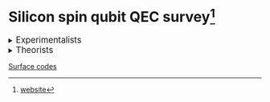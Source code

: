 # Silicon spin qubit QEC survey[^1]

[^1]: [website](https://marcosj.github.io/qdot/)

<details><summary><big>Experimentalists</big></summary>

- <details><summary>Seigo Tarucha (RIKEN)</summary>

	&emsp;[arXiv](https://arxiv.org/search/?searchtype=author&query=Seigo+Tarucha&abstracts=show&size=50&order=-submitted_date)
	&emsp;[scholar](https://www.semanticscholar.org/author/S.-Tarucha/4578509?sort=pub-date)
	&emsp;[ORCID](https://orcid.org/0000-0001-7465-0135)

	year | title | DOI | pdf | ppt
	--- | --- | --- | --- | ---
	2023 | Hamiltonian Phase Error in Resonantly Driven CNOT Gate Above the Fault-Tolerant Threshold | [DOI](https://doi.org/10.48550/arXiv.2307.09031) | <a href="https://arxiv.org/pdf/2307.09031" target="_blank">pdf</a>
	2023 | Dynamical nuclear spin polarization in a quantum dot with an EDSR-driven electron spin | [DOI](https://doi.org/10.48550/arXiv.2306.11253) | <a href="https://arxiv.org/pdf/2306.11253" target="_blank">pdf</a>
	2023 | Josephson diode effect derived from short-range coherent coupling | [DOI](https://doi.org/10.1038/s41567-023-02144-x) | <a href="https://arxiv.org/pdf/s41567-023-02144-x" target="_blank">pdf</a>
	2023 | Engineering of anomalous Josephson effect in coherently coupled Josephson junctions | [DOI](https://doi.org/10.48550/arXiv.2305.06596) | <a href="https://arxiv.org/pdf/2305.06596" target="_blank">pdf</a>
	2023 | Phase-dependent Andreev molecules and superconducting gap closing in coherently coupled Josephson junctions | [DOI](https://doi.org/10.48550/arXiv.2303.10540) | <a href="https://arxiv.org/pdf/2303.10540" target="_blank">pdf</a>
	2023 | Phonon-mediated spin dynamics in a two-electron double quantum dot under a phonon temperature gradient | [DOI](https://doi.org/10.48550/arXiv.2303.05700) | <a href="https://arxiv.org/pdf/2303.05700" target="_blank">pdf</a>
	2023 | Optically driven rotation of exciton-polariton condensates | [DOI](https://doi.org/10.1021/acs.nanolett.3c01021) | <a href="https://arxiv.org/pdf/acs.nanolett.3c01021" target="_blank">pdf</a>
	2023 | Spatial noise correlations beyond nearest-neighbor in 28Si/SiGe spin qubits | [DOI](https://doi.org/10.48550/arXiv.2302.11717) | <a href="https://arxiv.org/pdf/2302.11717" target="_blank">pdf</a>
	2022 | Noise robust automatic charge state recognition in quantum dots by machine learning and pre-processing, and visual explanations of the model with Grad-CAM | [DOI](https://doi.org/10.48550/arXiv.2210.15070) | <a href="https://arxiv.org/pdf/2210.15070" target="_blank">pdf</a>
	2023 | Feedback-based active reset of a spin qubit in silicon | [DOI](https://doi.org/10.1038/s41534-023-00719-3) | <a href="https://arxiv.org/pdf/s41534-023-00719-3" target="_blank">pdf</a> | <a href="ppt/s41534-023-00719-3.html" target="_blank">ppt</a>
	2022 | A shuttling-based two-qubit logic gate for linking distant silicon quantum processors | [DOI](https://doi.org/10.1038/s41467-022-33453-z) | <a href="https://arxiv.org/pdf/s41467-022-33453-z" target="_blank">pdf</a> | <a href="ppt/s41467-022-33453-z.html" target="_blank">ppt</a>
	2022 | Bayesian estimation of correlation functions | [DOI](https://doi.org/10.1103/PhysRevResearch.4.043166) | <a href="https://arxiv.org/pdf/PhysRevResearch.4.043166" target="_blank">pdf</a>
	2022 | Quasiparticle trapping at vortices producing Josephson supercurrent enhancement | [DOI](https://doi.org/10.1103/PhysRevLett.128.207001) | <a href="https://arxiv.org/pdf/PhysRevLett.128.207001" target="_blank">pdf</a>
	2022 | Quantum error correction with silicon spin qubits | [DOI](https://doi.org/10.1038/s41586-022-04986-6) | <a href="https://arxiv.org/pdf/s41586-022-04986-6" target="_blank">pdf</a> | <a href="ppt/s41586-022-04986-6.html" target="_blank">ppt</a>
	2022 | Observation of nonlocal Josephson effect on double InAs nanowires | [DOI](https://doi.org/10.1038/s42005-022-00994-0) | <a href="https://arxiv.org/pdf/s42005-022-00994-0" target="_blank">pdf</a>
	2021 | Coexistence of parallel and series current paths in parallel-coupled double quantum dots in nonlinear transport regime | [DOI](https://doi.org/10.35848/1882-0786/ac25c5) | <a href="https://arxiv.org/pdf/1882-0786" target="_blank">pdf</a>
	2022 | Temperature-induced phase transitions in the correlated quantum Hall state of bilayer graphene | [DOI](https://doi.org/10.1103/PhysRevB.105.075427) | <a href="https://arxiv.org/pdf/PhysRevB.105.075427" target="_blank">pdf</a>
	2022 | Fast universal quantum gate above the fault-tolerance threshold in silicon | [DOI](https://doi.org/10.1038/s41586-021-04182-y) | <a href="https://arxiv.org/pdf/s41586-021-04182-y" target="_blank">pdf</a> | <a href="ppt/s41586-021-04182-y.html" target="_blank">ppt</a>
	2021 | Designs for a two-dimensional Si quantum dot array with spin qubit addressa | [DOI](https://doi.org/10.48550/arXiv.2106.11124) | <a href="https://arxiv.org/pdf/2106.11124" target="_blank">pdf</a>
	2022 | Real-time observation of charge-spin cooperative dynamics driven by a nonequilibrium phonon environment | [DOI](https://doi.org/10.1103/PhysRevLett.129.095901) | <a href="https://arxiv.org/pdf/PhysRevLett.129.095901" target="_blank">pdf</a>
	2021 | Real-Time Feedback Control of Charge Sensing for Quantum Dot Qubits | [DOI](https://doi.org/10.1103/PhysRevApplied.15.L031003) | <a href="https://arxiv.org/pdf/PhysRevApplied.15.L031003" target="_blank">pdf</a>
	2021 | Gate voltage dependence of noise distribution in radio-frequency reflectometry in gallium arsenide quantum dots | [DOI](https://doi.org/10.35848/1882-0786/abe41f) | <a href="https://arxiv.org/pdf/1882-0786" target="_blank">pdf</a>
	2021 | Quantum tomography of an entangled three-qubit state in silicon | [DOI](https://doi.org/10.1103/s41565-021-00925-0) | <a href="https://arxiv.org/pdf/s41565-021-00925-0" target="_blank">pdf</a> | <a href="ppt/s41565-021-00925-0.html" target="_blank">ppt</a>
	2020 | Half-Integer Shapiro Steps in a Short Ballistic InAs Nanowire Josephson Junction | [DOI](https://doi.org/10.1103/PhysRevResearch.2.033435) | <a href="https://arxiv.org/pdf/PhysRevResearch.2.033435" target="_blank">pdf</a>
	2020 | Spin orbit field in a physically defined p type MOS silicon double quantum dot | [DOI](https://doi.org/10.48550/arXiv.2003.07079) | <a href="https://arxiv.org/pdf/2003.07079" target="_blank">pdf</a>
	2020 | Coherence of a driven electron spin qubit actively decoupled from quasi-static noise | [DOI](https://doi.org/10.1103/PhysRevX.10.011060) | <a href="https://arxiv.org/pdf/PhysRevX.10.011060" target="_blank">pdf</a>
	2021 | Coherent Beam Splitting of Flying Electrons Driven by a Surface Acoustic Wave | [DOI](https://doi.org/10.1103/PhysRevLett.126.070501) | <a href="https://arxiv.org/pdf/PhysRevLett.126.070501" target="_blank">pdf</a>
	2020 | Radio-frequency detected fast charge sensing in undoped silicon quantum dots | [DOI](https://doi.org/10.1021/acs.nanolett.9b03847) | <a href="https://arxiv.org/pdf/acs.nanolett.9b03847" target="_blank">pdf</a>
	2019 | Charge transport of a spin-orbit-coupled Luttinger liquid | [DOI](https://doi.org/10.1103/PhysRevB.100.195423) | <a href="https://arxiv.org/pdf/PhysRevB.100.195423" target="_blank">pdf</a>
	2020 | Resonantly driven singlet-triplet spin qubit in silicon | [DOI](https://doi.org/10.1103/PhysRevLett.124.117701) | <a href="https://arxiv.org/pdf/PhysRevLett.124.117701" target="_blank">pdf</a>
	2019 | Dominant non-local superconducting proximity effect due to electron-electron interaction in a ballistic double nanowire | [DOI](https://doi.org/10.48550/arXiv.1810.04832) | <a href="https://arxiv.org/pdf/1810.04832" target="_blank">pdf</a>
	2020 | Full counting statistics of spin-flip and spin-conserving charge transitions in Pauli-spin blockade | [DOI](https://doi.org/10.1103/PhysRevResearch.2.033120) | <a href="https://arxiv.org/pdf/PhysRevResearch.2.033120" target="_blank">pdf</a>
	2021 | Spin-valley Hall transport induced by spontaneous symmetry breaking in half-filled zero Landau level of bilayer graphene | [DOI](https://doi.org/10.1103/PhysRevLett.126.016801) | <a href="https://arxiv.org/pdf/PhysRevLett.126.016801" target="_blank">pdf</a>
	2019 | Quantum non-demolition measurement of an electron spin qubit | [DOI](https://doi.org/10.1038/s41565-019-0426-x) | <a href="https://arxiv.org/pdf/s41565-019-0426-x" target="_blank">pdf</a> | <a href="ppt/s41565-019-0426-x.html" target="_blank">ppt</a>
	2019 | Strong Electron-Electron Interactions of a Tomonaga--Luttinger Liquid Observed in InAs Quantum Wires | [DOI](https://doi.org/10.1103/PhysRevB.99.155304) | <a href="https://arxiv.org/pdf/PhysRevB.99.155304" target="_blank">pdf</a>
	2018 | Density-Matrix Simulation of Logical Qubit using 3-qubit Quantum Error Correction Code | [DOI](https://doi.org/10.48550/arXiv.1810.01029) | <a href="https://arxiv.org/pdf/1810.01029" target="_blank">pdf</a> | <a href="ppt/1810.01029.html" target="_blank">ppt</a>
	2019 | Difference in charge and spin dynamics in a quantum dot-lead coupled system | [DOI](https://doi.org/10.1103/PhysRevB.99.085402) | <a href="https://arxiv.org/pdf/PhysRevB.99.085402" target="_blank">pdf</a>
	2019 | Quantum state transfer of angular momentum via single electron photo-excitation from a Zeeman-resolved light hole | [DOI](https://doi.org/10.1103/PhysRevB.99.085203) | <a href="https://arxiv.org/pdf/PhysRevB.99.085203" target="_blank">pdf</a>
	2018 | A quantum-dot spin qubit with coherence limited by charge noise and fidelity higher than 99.9% | [DOI](https://doi.org/10.1038/s41565-017-0014-x) | <a href="https://arxiv.org/pdf/s41565-017-0014-x" target="_blank">pdf</a>
  </details>

- <details><summary>Jason Petta (Princeton)</summary>

	&emsp;[arXiv](https://arxiv.org/search/cond-mat?query=Jason+Petta&searchtype=author)
	&emsp;[scholar](https://www.semanticscholar.org/author/J.-Petta/2201118?sort=pub-date)
	&emsp;[scholar](https://scholar.google.com/citations?user=OxGfOMAAAAAJ&sortby=pubdate)
	&emsp;[ORCID](https://orcid.org/0000-0002-6416-0789)

	year | title | DOI | pdf | ppt
	--- | --- | --- | --- | ---
	2020 | Gating a Quantum Dot through the Sequential Removal of Single Electrons from a Nanoscale Floating Gate | [DOI](https://doi.org/10.1103/PRXQuantum.4.030309) | <a href="https://arxiv.org/pdf/PRXQuantum.4.030309" target="_blank">pdf</a>
	2020 | Semiconductor spin qubits | [DOI](https://doi.org/10.1103/RevModPhys.95.025003) | <a href="https://arxiv.org/pdf/RevModPhys.95.025003" target="_blank">pdf</a>
	2020 | Optimal Control of a Cavity-Mediated iSWAP Gate between Silicon Spin Qubits | [DOI](https://doi.org/10.1103/PhysRevApplied.18.064082) | <a href="https://arxiv.org/pdf/PhysRevApplied.18.064082" target="_blank">pdf</a>
	2020 | High-Fidelity State Preparation, Quantum Control, and Readout of an Isotopically Enriched Silicon Spin Qubit | [DOI](https://doi.org/10.1103/PhysRevApplied.18.064028) | <a href="https://arxiv.org/pdf/PhysRevApplied.18.064028" target="_blank">pdf</a>
	2020 | Microwave-Frequency Scanning Gate Microscopy of a Si/SiGe Double Quantum Dot | [DOI](https://doi.org/10.1021/acs.nanolett.2c01098) | <a href="https://arxiv.org/pdf/acs.nanolett.2c01098" target="_blank">pdf</a>
	2020 | Two-qubit silicon quantum processor with operation fidelity exceeding 99% | [DOI](https://doi.org/10.1126/sciadv.abn5130) | <a href="https://arxiv.org/pdf/sciadv.abn5130" target="_blank">pdf</a>
	2020 | Cryogen-free scanning gate microscope for the characterization of Si/Si0.7Ge0.3 quantum devices at milli-Kelvin temperatures | [DOI](https://doi.org/10.1063/5.0056648) | <a href="https://arxiv.org/pdf/5.0056648" target="_blank">pdf</a>
	2020 | Nuclear Spin Readout in a Cavity-Coupled Hybrid Quantum Dot-Donor System | [DOI](https://doi.org/10.1103/PRXQuantum.2.020347) | <a href="https://arxiv.org/pdf/PRXQuantum.2.020347" target="_blank">pdf</a>
	2020 | Spin Digitizer for High-Fidelity Readout of a Cavity-Coupled Silicon Triple Quantum Dot | [DOI](https://doi.org/10.1103/PhysRevApplied.15.044052) | <a href="https://arxiv.org/pdf/PhysRevApplied.15.044052" target="_blank">pdf</a>
	2020 | Probing the Variation of the Intervalley Tunnel Coupling in a Silicon Triple Quantum Dot | [DOI](https://doi.org/10.1103/PRXQuantum.2.020309) | <a href="https://arxiv.org/pdf/PRXQuantum.2.020309" target="_blank">pdf</a>
	2020 | Spin shuttling in a silicon double quantum dot | [DOI](https://doi.org/10.1103/PhysRevB.102.195418) | <a href="https://arxiv.org/pdf/PhysRevB.102.195418" target="_blank">pdf</a>
	2020 | Coherent transport of spin by adiabatic passage in quantum dot arrays | [DOI](https://doi.org/10.1103/PhysRevB.102.155404) | <a href="https://arxiv.org/pdf/PhysRevB.102.155404" target="_blank">pdf</a>
	2020 | Hybrid quantum systems with circuit quantum electrodynamics | [DOI](https://doi.org/10.1038/s41567-020-0797-9) | <a href="https://arxiv.org/pdf/s41567-020-0797-9" target="_blank">pdf</a>
	2020 | Superconductor–semiconductor hybrid-circuit quantum electrodynamics | [DOI](https://doi.org/10.1038/s42254-019-0135-2) | <a href="https://arxiv.org/pdf/s42254-019-0135-2" target="_blank">pdf</a>
	2020 | Flopping-mode electric dipole spin resonance | [DOI](https://doi.org/10.1103/PhysRevResearch.2.012006) | <a href="https://arxiv.org/pdf/PhysRevResearch.2.012006" target="_blank">pdf</a>
	2020 | Coherent transfer of quantum information in a silicon double quantum dot using resonant SWAP gates | [DOI](https://doi.org/10.1038/s41534-019-0225-0) | <a href="https://arxiv.org/pdf/s41534-019-0225-0" target="_blank">pdf</a>
	2020 | Computer-automated tuning procedures for semiconductor quantum dot arrays | [DOI](https://doi.org/10.1063/1.5121444) | <a href="https://arxiv.org/pdf/1.5121444" target="_blank">pdf</a>
	2020 | Protocol for a resonantly driven three-qubit Toffoli gate with silicon spin qubits | [DOI](https://doi.org/10.1103/PhysRevB.100.085419) | <a href="https://arxiv.org/pdf/PhysRevB.100.085419" target="_blank">pdf</a>
	2020 | Site-Selective Quantum Control in an Isotopically Enriched Si28/Si0.7Ge0.3 Quadruple Quantum Dot | [DOI](https://doi.org/10.1103/PhysRevApplied.11.061006) | <a href="https://arxiv.org/pdf/PhysRevApplied.11.061006" target="_blank">pdf</a>
	2020 | Shuttling a single charge across a one-dimensional array of silicon quantum dots | [DOI](https://doi.org/10.1038/s41467-019-08970-z) | <a href="https://arxiv.org/pdf/s41467-019-08970-z" target="_blank">pdf</a>
  </details>

- <details><summary>Lieven Vandersypen (Delft)</summary>

	&emsp;[arXiv](https://arxiv.org/search/cond-mat?query=Lieven+Vandersypen&searchtype=author)
	&emsp;[scholar](https://www.semanticscholar.org/author/L.-Vandersypen/144210033?sort=pub-date)
	&emsp;[scholar](https://scholar.google.com/citations?user=76G4XCQAAAAJ&sortby=pubdate)
	&emsp;[ORCID](https://orcid.org/0000-0003-4346-7877)

	year | title | DOI | pdf | ppt
	--- | --- | --- | --- | ---
	2020 | Shuttling an Electron Spin through a Silicon Quantum Dot Array | [DOI](https://doi.org/10.1103/PRXQuantum.4.030303) | <a href="https://arxiv.org/pdf/PRXQuantum.4.030303" target="_blank">pdf</a>
	2020 | Nonlinear Response and Crosstalk of Electrically Driven Silicon Spin Qubits | [DOI](https://doi.org/10.1103/PhysRevApplied.19.044078) | <a href="https://arxiv.org/pdf/PhysRevApplied.19.044078" target="_blank">pdf</a>
	2020 | Author Correction: Reducing charge noise in quantum dots by using thin silicon quantum wells | [DOI](https://doi.org/10.1038/s41467-023-37548-z) | <a href="https://arxiv.org/pdf/s41467-023-37548-z" target="_blank">pdf</a>
	2020 | Probing the Jaynes-Cummings Ladder with Spin Circuit Quantum Electrodynamics | [DOI](https://doi.org/10.1103/PhysRevLett.130.137001) | <a href="https://arxiv.org/pdf/PhysRevLett.130.137001" target="_blank">pdf</a>
	2020 | Reducing charge noise in quantum dots by using thin silicon quantum wells | [DOI](https://doi.org/10.1038/s41467-023-36951-w) | <a href="https://arxiv.org/pdf/s41467-023-36951-w" target="_blank">pdf</a>
	2020 | Design and integration of single-qubit rotations and two-qubit gates in silicon above one Kelvin | [DOI](https://doi.org/10.1038/s43246-022-00304-9) | <a href="https://arxiv.org/pdf/s43246-022-00304-9" target="_blank">pdf</a>
	2020 | Long-range electron-electron interactions in quantum dot systems and applications in quantum chemistry | [DOI](https://doi.org/10.1103/PhysRevResearch.4.033043) | <a href="https://arxiv.org/pdf/PhysRevResearch.4.033043" target="_blank">pdf</a>
	2020 | Coherent Spin-Spin Coupling Mediated by Virtual Microwave Photons | [DOI](https://doi.org/10.1103/PhysRevX.12.021026) | <a href="https://arxiv.org/pdf/PhysRevX.12.021026" target="_blank">pdf</a>
	2020 | Quantum logic with spin qubits crossing the surface code threshold | [DOI](https://doi.org/10.1038/s41586-021-04273-w) | <a href="https://arxiv.org/pdf/s41586-021-04273-w" target="_blank">pdf</a>
	2020 | Quantum-coherent nanoscience | [DOI](https://doi.org/10.1038/s41565-021-00994-1) | <a href="https://arxiv.org/pdf/s41565-021-00994-1" target="_blank">pdf</a>
	2020 | Quantum Simulation of Antiferromagnetic Heisenberg Chain with Gate-Defined Quantum Dots | [DOI](https://doi.org/10.1103/PhysRevX.11.041025) | <a href="https://arxiv.org/pdf/PhysRevX.11.041025" target="_blank">pdf</a>
	2020 | Radio-Frequency Reflectometry in Silicon-Based Quantum Dots | [DOI](https://doi.org/10.1103/PhysRevApplied.16.014057) | <a href="https://arxiv.org/pdf/PhysRevApplied.16.014057" target="_blank">pdf</a>
	2020 | Low percolation density and charge noise with holes in germanium | [DOI](https://doi.org/10.1088/2633-4356/abcd82) | <a href="https://arxiv.org/pdf/2633-4356" target="_blank">pdf</a>
	2020 | Electron cascade for distant spin readout | [DOI](https://doi.org/10.1038/s41467-020-20388-6) | <a href="https://arxiv.org/pdf/s41467-020-20388-6" target="_blank">pdf</a>
	2020 | On-Chip Microwave Filters for High-Impedance Resonators with Gate-Defined Quantum Dots | [DOI](https://doi.org/10.1103/PhysRevApplied.14.034025) | <a href="https://arxiv.org/pdf/PhysRevApplied.14.034025" target="_blank">pdf</a>
	2020 | Efficient Orthogonal Control of Tunnel Couplings in a Quantum Dot Array | [DOI](https://doi.org/10.1103/PhysRevApplied.13.054018) | <a href="https://arxiv.org/pdf/PhysRevApplied.13.054018" target="_blank">pdf</a>
	2020 | Universal quantum logic in hot silicon qubits | [DOI](https://doi.org/10.1038/s41586-020-2170-7) | <a href="https://arxiv.org/pdf/s41586-020-2170-7" target="_blank">pdf</a>
	2020 | Ab initio exact diagonalization simulation of the Nagaoka transition in quantum dots | [DOI](https://doi.org/10.1103/PhysRevB.100.155133) | <a href="https://arxiv.org/pdf/PhysRevB.100.155133" target="_blank">pdf</a>
	2020 | A new class of efficient randomized benchmarking protocols | [DOI](https://doi.org/10.1038/s41534-019-0182-7) | <a href="https://arxiv.org/pdf/s41534-019-0182-7" target="_blank">pdf</a>
	2020 | Rapid gate-based spin read-out in silicon using an on-chip resonator | [DOI](https://doi.org/10.1038/s41565-019-0488-9) | <a href="https://arxiv.org/pdf/s41565-019-0488-9" target="_blank">pdf</a>
  </details>

- <details><summary>Menno Veldhorst (Delft)</summary>

	&emsp;[arXiv](https://arxiv.org/search/cond-mat?query=M.+Veldhorst&searchtype=author)
	&emsp;[scholar](https://www.semanticscholar.org/author/M.-Veldhorst/40566907?sort=pub-date)
	&emsp;[scholar](https://scholar.google.com/citations?user=I79s7rMAAAAJ&sortby=pubdate)
	&emsp;[ORCID](https://orcid.org/0000-0001-9730-3523)

	year | title | DOI | pdf | ppt
	--- | --- | --- | --- | ---
	2023 | Germanium wafers for strained quantum wells with low disorder | [arXiv](https://arxiv.org/abs/2305.08971) | <a href="https://arxiv.org/pdf/2305.08971">pdf</a>
	2023 | Coherent spin qubit shuttling through germanium quantum dots | [arXiv](https://arxiv.org/abs/2308.02406) | <a href="https://arxiv.org/pdf/2308.02406">pdf</a>
	2023 | Bichromatic Rabi control of semiconductor qubits | [arXiv](https://arxiv.org/abs/2308.01720) | <a href="https://arxiv.org/pdf/2308.01720">pdf</a>
	2023 | Simultaneous single-qubit driving of semiconductor spin qubits at the fault-tolerant threshold | [arXiv](https://arxiv.org/abs/2109.07837) [DOI](https://doi.org/10.1038/s41467-023-39334-3) | <a href="https://arxiv.org/pdf/2109.07837">pdf</a>
	2023 | Exciton transport in a germanium quantum dot ladder | [arXiv](https://arxiv.org/abs/2307.02401) | <a href="https://arxiv.org/pdf/2307.02401">pdf</a>
	2023 | Electrical operation of planar Ge hole spin qubits in an in-plane magnetic field | [arXiv](https://arxiv.org/abs/2307.01451) | <a href="https://arxiv.org/pdf/2307.01451">pdf</a>
	2023 | A 2D quantum dot array in planar <sup>28</sup>Si/SiGe | [arXiv](https://arxiv.org/abs/2305.19681) | <a href="https://arxiv.org/pdf/2305.19681">pdf</a>
	2023 | A vertical gate-defined double quantum dot in a strained germanium double quantum well | [arXiv](https://arxiv.org/abs/2305.14064) | <a href="https://arxiv.org/pdf/2305.14064">pdf</a>
	2022 | Hard superconducting gap in germanium | [arXiv](https://arxiv.org/abs/2206.00569) [DOI](https://doi.org/10.1038/s43246-023-00351-w) | <a href="https://arxiv.org/pdf/2206.00569">pdf</a>
	2022 | Electrical control of uniformity in quantum dot devices | [arXiv](https://arxiv.org/abs/2211.13493) [DOI](https://doi.org/10.1021/acs.nanolett.2c04446) | <a href="https://arxiv.org/pdf/2211.13493">pdf</a>
	2022 | Shared control of a 16 semiconductor quantum dot crossbar array | [arXiv](https://arxiv.org/abs/2209.06609) | <a href="https://arxiv.org/pdf/2209.06609">pdf</a>
	2022 | Spiderweb array: A sparse spin-qubit array | [arXiv](https://arxiv.org/abs/2110.00189) [DOI](https://doi.org/10.1103/PhysRevApplied.18.024053) | <a href="https://arxiv.org/pdf/2110.00189">pdf</a>
	2022 | Probing resonating valence bonds on a programmable germanium quantum simulator | [arXiv](https://arxiv.org/abs/2208.11505) [DOI](https://doi.org/10.1038/s41534-023-00727-3) | <a href="https://arxiv.org/pdf/2208.11505">pdf</a>
	2022 | Modelling of planar germanium hole qubits in electric and magnetic fields | [arXiv](https://arxiv.org/abs/2208.04795) | <a href="https://arxiv.org/pdf/2208.04795">pdf</a>
	2022 | Phase flip code with semiconductor spin qubits | [arXiv](https://arxiv.org/abs/2202.11530) [DOI](https://www.nature.com/articles/s41534-022-00639-8) | <a href="https://arxiv.org/pdf/2202.11530">pdf</a> | <a href="ppt/2202.11530.html" target="_blank">ppt</a>
	2022 | Universal control of a six-qubit quantum processor in silicon | [arXiv](https://arxiv.org/abs/2202.09252) [DOI](https://doi.org/10.1038/s41586-022-05117-x) | <a href="https://arxiv.org/pdf/2202.09252">pdf</a>
	2022 | A quantum dot crossbar with sublinear scaling of interconnects at cryogenic temperature | [arXiv](https://arxiv.org/abs/2202.04482) | <a href="https://arxiv.org/pdf/2202.04482">pdf</a>
	2022 | Lightly-strained germanium quantum wells with hole mobility exceeding one million | [arXiv](https://arxiv.org/abs/2112.11860) [DOI](https://doi.org/10.1063/5.0083161) | <a href="https://arxiv.org/pdf/2112.11860">pdf</a>
	2022 | A high-mobility hole bilayer in a germanium double quantum well | [arXiv](https://arxiv.org/abs/2201.06862) | <a href="https://arxiv.org/pdf/2201.06862">pdf</a>
	2021 | Electrical control of the g-tensor of a single hole in a silicon MOS quantum dot | [arXiv](https://arxiv.org/abs/2012.04985) [DOI](https://doi.org/10.1103/PhysRevB.104.235303) | <a href="https://arxiv.org/pdf/2012.04985">pdf</a>
	2021 | Single-Hole Pump in Germanium | [arXiv](https://arxiv.org/abs/2105.14864) [DOI](https://doi.org/10.1088/1361-6463/ac181d) | <a href="https://arxiv.org/pdf/2105.14864">pdf</a>
	2021 | Enhancement of Proximity Induced Superconductivity in a Planar Ge Hole Gas | [arXiv](https://arxiv.org/abs/2012.00322) [DOI](https://doi.org/10.1103/PhysRevResearch.3.L022005) | <a href="https://arxiv.org/pdf/2012.00322">pdf</a>
	2021 | Qubits made by advanced semiconductor manufacturing | [arXiv](https://arxiv.org/abs/2101.12650) [DOI](https://doi.org/10.1038/s41928-022-00727-9) | <a href="https://arxiv.org/pdf/2101.12650">pdf</a>
	2020 | CMOS-based cryogenic control of silicon quantum circuits | [arXiv](https://arxiv.org/abs/2009.14185) [DOI](https://doi.org/10.1038/s41586-021-03469-4) | <a href="https://arxiv.org/pdf/2009.14185">pdf</a>
	2020 | Effect of quantum Hall edge strips on valley splitting in silicon quantum wells | [arXiv](https://arxiv.org/abs/2006.02305) [DOI](https://doi.org/10.1103/PhysRevLett.125.186801) | <a href="https://arxiv.org/pdf/2006.02305">pdf</a>
	2020 | A four-qubit germanium quantum processor | [arXiv](https://arxiv.org/abs/2009.04268) [DOI](https://doi.org/10.1038/s41586-021-03332-6) | <a href="https://arxiv.org/pdf/2009.04268">pdf</a>
	2020 | A two-dimensional array of single-hole quantum dots | [arXiv](https://arxiv.org/abs/2008.11666) [DOI](https://doi.org/10.1063/5.0037330) | <a href="https://arxiv.org/pdf/2008.11666">pdf</a>
	2020 | High-fidelity two-qubit gates in silicon above one Kelvin | [arXiv](https://arxiv.org/abs/2007.09034) | <a href="https://arxiv.org/pdf/2007.09034">pdf</a>
	2020 | Low percolation density and charge noise with holes in germanium | [arXiv](https://arxiv.org/abs/2007.06328) [DOI](https://doi.org/10.1088/2633-4356/abcd82) | <a href="https://arxiv.org/pdf/2007.06328">pdf</a>
	2020 | Spin relaxation benchmarks and individual qubit addressability for holes in quantum dots | [arXiv](https://arxiv.org/abs/2006.12563) [DOI](https://doi.org/10.1021/acs.nanolett.0c02589) | <a href="https://arxiv.org/pdf/2006.12563">pdf</a>
	2020 | On-chip Integration of Si/SiGe-based Quantum Dots and Switched-capacitor Circuits | [arXiv](https://arxiv.org/abs/2005.03851) [DOI](https://doi.org/10.1063/5.0012883) | <a href="https://arxiv.org/pdf/2005.03851">pdf</a>
	2020 | The germanium quantum information route | [arXiv](https://arxiv.org/abs/2004.08133) [DOI](https://doi.org/10.1038/s41578-020-00262-z) | <a href="https://arxiv.org/pdf/2004.08133">pdf</a>
	2020 | Exchange coupling in a linear chain of three quantum-dot spin qubits in silicon | [arXiv](https://arxiv.org/abs/2004.07666) [DOI](https://doi.org/10.1021/acs.nanolett.0c04771) | <a href="https://arxiv.org/pdf/2004.07666">pdf</a>
	2020 | Tunable coupling and isolation of single electrons in silicon metal-oxide-semiconductor quantum dots  | [arXiv](https://arxiv.org/abs/1907.08523) [DOI](https://doi.org/10.1021/acs.nanolett.9b03254) | <a href="https://arxiv.org/pdf/1907.08523">pdf</a>
	2019 | A single-hole spin qubit | [arXiv](https://arxiv.org/abs/1912.10426) [DOI](https://doi.org/10.1038/s41467-020-17211-7) | <a href="https://arxiv.org/pdf/1912.10426">pdf</a>
	2019 | A sparse spin qubit array with integrated control electronics | [arXiv](https://arxiv.org/abs/1912.06461) [DOI](https://doi.org/10.1109/IEDM19573.2019.8993570) | <a href="https://arxiv.org/pdf/1912.06461">pdf</a>
	2019 | Universal quantum logic in hot silicon qubits | [arXiv](https://arxiv.org/abs/1910.05289) [DOI](https://doi.org/10.1038/s41586-020-2170-7) | <a href="https://arxiv.org/pdf/1910.05289">pdf</a>
	2019 | Quantum Dot Arrays in Silicon and Germanium | [arXiv](https://arxiv.org/abs/1909.06575) [DOI](https://doi.org/10.1063/5.0002013) | <a href="https://arxiv.org/pdf/1909.06575">pdf</a>
	2019 | Multiplexed quantum transport using commercial off-the-shelf CMOS at sub-kelvin temperatures | [arXiv](https://arxiv.org/abs/1907.11816) [DOI](https://doi.org/10.1038/s41534-020-0274-4) | <a href="https://arxiv.org/pdf/1907.11816">pdf</a>
	2019 | Light effective hole mass in undoped Ge/SiGe quantum wells | [arXiv](https://arxiv.org/abs/1905.08064) [DOI](https://doi.org/10.1103/PhysRevB.100.041304) | <a href="https://arxiv.org/pdf/1905.08064">pdf</a>
	2019 | Fast two-qubit logic with holes in germanium | [arXiv](https://arxiv.org/abs/1904.11443) [DOI](https://doi.org/10.1038/s41586-019-1919-3) | <a href="https://arxiv.org/pdf/1904.11443">pdf</a>
	2019 | Quantum transport properties of industrial <sup>28</sup>Si/<sup>28</sup>SiO<sub>2</sub> | [arXiv](https://arxiv.org/abs/1810.06521) [DOI](https://doi.org/10.1103/PhysRevApplied.12.014013) | <a href="https://arxiv.org/pdf/1810.06521">pdf</a>
  </details>

- <details><summary>Andrew Dzurak (UNSW, Diraq)</summary>

	&emsp;[arXiv](https://arxiv.org/search/cond-mat?query=Andrew+Dzurak&searchtype=author)
	&emsp;[scholar](https://www.semanticscholar.org/author/A.-Dzurak/2769334?sort=pub-date)
	&emsp;[scholar](https://scholar.google.com/citations?user=dEI9TsIAAAAJ&sortby=pubdate)
	&emsp;[ORCID](https://orcid.org/0000-0003-1389-5096)

	year | title | DOI | pdf | ppt
	--- | --- | --- | --- | ---
	2020 | Accessing the full capabilities of filter functions: Tool for detailed noise and quantum control susceptibility analysis | [DOI](https://doi.org/10.1103/PhysRevA.108.012426) | <a href="https://arxiv.org/pdf/PhysRevA.108.012426" target="_blank">pdf</a>
	2020 | Combining n-MOS Charge Sensing with p-MOS Silicon Hole Double Quantum Dots in a CMOS platform | [DOI](https://doi.org/10.1021/acs.nanolett.2c04417) | <a href="https://arxiv.org/pdf/acs.nanolett.2c04417" target="_blank">pdf</a>
	2020 | Implementation of an advanced dressing protocol for global qubit control in silicon | [DOI](https://doi.org/10.1063/5.0096467) | <a href="https://arxiv.org/pdf/5.0096467" target="_blank">pdf</a>
	2020 | Materials for Silicon Quantum Dots and their Impact on Electron Spin Qubits | [DOI](https://doi.org/10.1002/adfm.202105488) | <a href="https://arxiv.org/pdf/adfm.202105488" target="_blank">pdf</a>
	2020 | Scaling silicon-based quantum computing using CMOS technology | [DOI](https://doi.org/10.1038/s41928-021-00681-y) | <a href="https://arxiv.org/pdf/s41928-021-00681-y" target="_blank">pdf</a>
	2020 | Pulse engineering of a global field for robust and universal quantum computation | [DOI](https://doi.org/10.1103/PhysRevA.104.062415) | <a href="https://arxiv.org/pdf/PhysRevA.104.062415" target="_blank">pdf</a>
	2020 | Quantum computation protocol for dressed spins in a global field | [DOI](https://doi.org/10.1103/PhysRevB.104.235411) | <a href="https://arxiv.org/pdf/PhysRevB.104.235411" target="_blank">pdf</a>
	2020 | Single-electron spin resonance in a nanoelectronic device using a global field | [DOI](https://doi.org/10.1126/sciadv.abg9158) | <a href="https://arxiv.org/pdf/sciadv.abg9158" target="_blank">pdf</a>
	2020 | A High-Sensitivity Charge Sensor for Silicon Qubits above 1 K | [DOI](https://doi.org/10.1021/acs.nanolett.1c01003) | <a href="https://arxiv.org/pdf/acs.nanolett.1c01003" target="_blank">pdf</a>
	2020 | Conditional quantum operation of two exchange-coupled single-donor spin qubits in a MOS-compatible silicon device | [DOI](https://doi.org/10.1038/s41467-020-20424-5) | <a href="https://arxiv.org/pdf/s41467-020-20424-5" target="_blank">pdf</a>
	2020 | Controllable freezing of the nuclear spin bath in a single-atom spin qubit | [DOI](https://doi.org/10.1126/sciadv.aba3442) | <a href="https://arxiv.org/pdf/sciadv.aba3442" target="_blank">pdf</a>
	2020 | Waiting time distributions in a two-level fluctuator coupled to a superconducting charge detector | [DOI](https://doi.org/10.1103/PhysRevResearch.1.033163) | <a href="https://arxiv.org/pdf/PhysRevResearch.1.033163" target="_blank">pdf</a>
	2020 | Silicon integration for quantum sensing | [DOI](https://doi.org/10.1038/s41928-019-0278-2) | <a href="https://arxiv.org/pdf/s41928-019-0278-2" target="_blank">pdf</a>
	2020 | Fidelity benchmarks for two-qubit gates in silicon | [DOI](https://doi.org/10.1038/s41586-019-1197-0) | <a href="https://arxiv.org/pdf/s41586-019-1197-0" target="_blank">pdf</a>
	2020 | Gate-based single-shot readout of spins in silicon | [DOI](https://doi.org/10.1038/s41565-019-0400-7) | <a href="https://arxiv.org/pdf/s41565-019-0400-7" target="_blank">pdf</a>
	2020 | Geometric formalism for constructing arbitrary single-qubit dynamically corrected gates | [DOI](https://doi.org/10.1103/physreva.99.052321) | <a href="https://arxiv.org/pdf/physreva.99.052321" target="_blank">pdf</a>
	2020 | Electron spin relaxation of single phosphorus donors in metal-oxide-semiconductor nanoscale devices | [DOI](https://doi.org/10.1103/physrevb.99.205306) | <a href="https://arxiv.org/pdf/physrevb.99.205306" target="_blank">pdf</a>
	2020 | Controlling Spin-Orbit Interactions in Silicon Quantum Dots Using Magnetic Field Direction | [DOI](https://doi.org/10.1103/physrevx.9.021028) | <a href="https://arxiv.org/pdf/physrevx.9.021028" target="_blank">pdf</a>
	2020 | Silicon qubit fidelities approaching incoherent noise limits via pulse engineering | [DOI](https://doi.org/10.1038/s41928-019-0234-1) | <a href="https://arxiv.org/pdf/s41928-019-0234-1" target="_blank">pdf</a>
	2020 | High-fidelity and robust two-qubit gates for quantum-dot spin qubits in silicon | [DOI](https://doi.org/10.1103/physreva.99.042310) | <a href="https://arxiv.org/pdf/physreva.99.042310" target="_blank">pdf</a>
  </details>

- <details><summary>Andrea Morello (UNSW)</summary>

	&emsp;[arXiv](https://arxiv.org/search/cond-mat?query=Andrea+Morello&searchtype=author)
	&emsp;[scholar](https://www.semanticscholar.org/author/A.-Morello/145508119?sort=pub-date)
	&emsp;[scholar](https://scholar.google.com/citations?user=_G8qcyEAAAAJ&sortby=pubdate)
	&emsp;[ORCID](https://orcid.org/0000-0001-7445-699X)

	year | title | DOI | pdf | ppt
	--- | --- | --- | --- | ---
	2020 | Deterministic Shallow Dopant Implantation in Silicon with Detection Confidence Upper-Bound to 99.85% by Ion–Solid Interactions | [DOI](https://doi.org/10.1002/adma.202103235) | <a href="https://arxiv.org/pdf/adma.202103235" target="_blank">pdf</a>
	2020 | Precision tomography of a three-qubit donor quantum processor in silicon | [DOI](https://doi.org/10.1038/s41586-021-04292-7) | <a href="https://arxiv.org/pdf/s41586-021-04292-7" target="_blank">pdf</a>
	2020 | Measuring out-of-time-ordered correlation functions without reversing time evolution | [DOI](https://doi.org/10.1103/physreva.106.042429) | <a href="https://arxiv.org/pdf/physreva.106.042429" target="_blank">pdf</a>
	2020 | Near-Surface Electrical Characterization of Silicon Electronic Devices Using Focused keV-Range Ions | [DOI](https://doi.org/10.1103/physrevapplied.18.034037) | <a href="https://arxiv.org/pdf/physrevapplied.18.034037" target="_blank">pdf</a>
	2020 | Coherent spin qubit transport in silicon | [DOI](https://doi.org/10.1038/s41467-021-24371-7) | <a href="https://arxiv.org/pdf/s41467-021-24371-7" target="_blank">pdf</a>
	2020 | Exchange Coupling in a Linear Chain of Three Quantum-Dot Spin Qubits in Silicon | [DOI](https://doi.org/10.1021/acs.nanolett.0c04771) | <a href="https://arxiv.org/pdf/acs.nanolett.0c04771" target="_blank">pdf</a>
	2020 | Fast Coherent Control of a Nitrogen-Vacancy-Center Spin Ensemble Using a Dielectric Resonator at Cryogenic Temperatures | [DOI](https://doi.org/10.1103/physrevapplied.16.044051) | <a href="https://arxiv.org/pdf/physrevapplied.16.044051" target="_blank">pdf</a>
	2020 | Engineering local strain for single-atom nuclear acoustic resonance in silicon | [DOI](https://doi.org/10.1063/5.0069305) | <a href="https://arxiv.org/pdf/5.0069305" target="_blank">pdf</a>
	2020 | An ultra-stable 1.5 T permanent magnet assembly for qubit experiments at cryogenic temperatures | [DOI](https://doi.org/10.1063/5.0055318) | <a href="https://arxiv.org/pdf/5.0055318" target="_blank">pdf</a>
	2020 | Full configuration interaction simulations of exchange-coupled donors in silicon using multi-valley effective mass theory | [DOI](https://doi.org/10.1088/1367-2630/ac0abf) | <a href="https://arxiv.org/pdf/1367-2630" target="_blank">pdf</a>
	2020 | Semiconductor qubits in practice | [DOI](https://doi.org/10.1038/s42254-021-00283-9) | <a href="https://arxiv.org/pdf/s42254-021-00283-9" target="_blank">pdf</a>
	2020 | Pauli Blockade in Silicon Quantum Dots with Spin-Orbit Control | [DOI](https://doi.org/10.1103/prxquantum.2.010303) | <a href="https://arxiv.org/pdf/prxquantum.2.010303" target="_blank">pdf</a>
	2020 | A silicon quantum-dot-coupled nuclear spin qubit | [DOI](https://doi.org/10.1038/s41565-019-0587-7) | <a href="https://arxiv.org/pdf/s41565-019-0587-7" target="_blank">pdf</a>
	2020 | Coherent electrical control of a single high-spin nucleus in silicon | [DOI](https://doi.org/10.1038/s41586-020-2057-7) | <a href="https://arxiv.org/pdf/s41586-020-2057-7" target="_blank">pdf</a>
	2020 | Coherent spin control of s-, p-, d- and f-electrons in a silicon quantum dot | [DOI](https://doi.org/10.1038/s41467-019-14053-w) | <a href="https://arxiv.org/pdf/s41467-019-14053-w" target="_blank">pdf</a>
	2020 | Donor Spins in Silicon for Quantum Technologies | [DOI](https://doi.org/10.1002/qute.202000005) | <a href="https://arxiv.org/pdf/qute.202000005" target="_blank">pdf</a>
	2020 | Spin thermometry and spin relaxation of optically detected Cr3+ ions in ruby Al2O3 | [DOI](https://doi.org/10.1103/physrevb.102.104114) | <a href="https://arxiv.org/pdf/physrevb.102.104114" target="_blank">pdf</a>
	2020 | Operation of a silicon quantum processor unit cell above one kelvin | [DOI](https://doi.org/10.1038/s41586-020-2171-6) | <a href="https://arxiv.org/pdf/s41586-020-2171-6" target="_blank">pdf</a>
	2020 | Scalable quantum computing with ion-implanted dopant atoms in Silicon | [DOI](https://doi.org/10.1109/iedm.2018.8614498) | <a href="https://arxiv.org/pdf/iedm.2018.8614498" target="_blank">pdf</a>
	2020 | Single-spin qubits in isotopically enriched silicon at low magnetic field | [DOI](https://doi.org/10.1038/s41467-019-13416-7) | <a href="https://arxiv.org/pdf/s41467-019-13416-7" target="_blank">pdf</a>
  </details>

- <details><summary>Michelle Simmons (UNSW, Silicon QC)</summary>

	&emsp;[arXiv](https://arxiv.org/search/cond-mat?query=M.+Y.+Simmons&searchtype=author)
	&emsp;[scholar](https://www.semanticscholar.org/author/M.-Simmons/34735201?sort=pub-date)
	&emsp;[ORCID](https://orcid.org/0000-0002-6422-5888)

	year | title | DOI | pdf | ppt
	--- | --- | --- | --- | ---
	2020 | A solid-state quantum microscope for wavefunction control of an atom-based quantum dot device in silicon | [DOI](https://doi.org/10.1038/s41928-023-00979-z) | <a href="https://arxiv.org/pdf/s41928-023-00979-z" target="_blank">pdf</a>
	2020 | Hyperfine-mediated spin relaxation in donor-atom qubits in silicon | [DOI](https://doi.org/10.1103/physrevresearch.5.023043) | <a href="https://arxiv.org/pdf/physrevresearch.5.023043" target="_blank">pdf</a>
	2020 | The Use of Exchange Coupled Atom Qubits as Atomic‐Scale Magnetic Field Sensors | [DOI](https://doi.org/10.1002/adma.202201625) | <a href="https://arxiv.org/pdf/adma.202201625" target="_blank">pdf</a>
	2020 | Single-Shot Readout of Multiple Donor Electron Spins with a Gate-Based Sensor | [DOI](https://doi.org/10.1103/prxquantum.4.010319) | <a href="https://arxiv.org/pdf/prxquantum.4.010319" target="_blank">pdf</a>
	2020 | Ramped measurement technique for robust high-fidelity spin qubit readout | [DOI](https://doi.org/10.1126/sciadv.abq0455) | <a href="https://arxiv.org/pdf/sciadv.abq0455" target="_blank">pdf</a>
	2020 | Engineering topological states in atom-based semiconductor quantum dots | [DOI](https://doi.org/10.1038/s41586-022-04706-0) | <a href="https://arxiv.org/pdf/s41586-022-04706-0" target="_blank">pdf</a>
	2020 | Coherent control of a donor-molecule electron spin qubit in silicon | [DOI](https://doi.org/10.1038/s41467-021-23662-3) | <a href="https://arxiv.org/pdf/s41467-021-23662-3" target="_blank">pdf</a>
	2020 | Engineering long spin coherence times of spin–orbit qubits in silicon | [DOI](https://doi.org/10.1038/s41563-020-0743-3) | <a href="https://arxiv.org/pdf/s41563-020-0743-3" target="_blank">pdf</a>
	2020 | Valley interference and spin exchange at the atomic scale in silicon | [DOI](https://doi.org/10.1038/s41467-020-19835-1) | <a href="https://arxiv.org/pdf/s41467-020-19835-1" target="_blank">pdf</a>
	2020 | Exploiting a Single‐Crystal Environment to Minimize the Charge Noise on Qubits in Silicon | [DOI](https://doi.org/10.1002/adma.202003361) | <a href="https://arxiv.org/pdf/adma.202003361" target="_blank">pdf</a>
	2020 | Single-Shot Spin Readout in Semiconductors Near the Shot-Noise Sensitivity Limit | [DOI](https://doi.org/10.1103/physrevx.9.041003) | <a href="https://arxiv.org/pdf/physrevx.9.041003" target="_blank">pdf</a>
	2020 | A two-qubit gate between phosphorus donor electrons in silicon | [DOI](https://doi.org/10.1038/s41586-019-1381-2) | <a href="https://arxiv.org/pdf/s41586-019-1381-2" target="_blank">pdf</a>
	2020 | Benchmarking high fidelity single-shot readout of semiconductor qubits | [DOI](https://doi.org/10.1088/1367-2630/ab242c) | <a href="https://arxiv.org/pdf/1367-2630" target="_blank">pdf</a>
	2020 | Spin read-out in atomic qubits in an all-epitaxial three-dimensional transistor | [DOI](https://doi.org/10.1038/s41565-018-0338-1) | <a href="https://arxiv.org/pdf/s41565-018-0338-1" target="_blank">pdf</a>
  </details>

- <details><summary>John Morton (UCL, Quantum Motion)</summary>

	&emsp;[arXiv](https://arxiv.org/search/cond-mat?query=J.+J.+L.+Morton&searchtype=author)
	&emsp;[scholar](https://www.semanticscholar.org/author/J.-Morton/39860231?sort=pub-date)
	&emsp;[scholar](https://scholar.google.com/citations?user=RcnAP38AAAAJ&sortby=pubdate)
	&emsp;[ORCID](https://orcid.org/0000-0002-0891-1111)

	year | title | DOI | pdf | ppt
	--- | --- | --- | --- | ---
	2020 | Probing spin dynamics of ultra-thin van der Waals magnets via photon-magnon coupling | [DOI](https://doi.org/10.1038/s41467-023-38322-x) | <a href="https://arxiv.org/pdf/s41467-023-38322-x" target="_blank">pdf</a>
	2020 | Functional basis of electron transport within photosynthetic complex I | [DOI](https://doi.org/10.1038/s41467-021-25527-1) | <a href="https://arxiv.org/pdf/s41467-021-25527-1" target="_blank">pdf</a>
	2020 | Using Deep Learning to Understand and Mitigate the Qubit Noise Environment | [DOI](https://doi.org/10.1103/prxquantum.2.010316) | <a href="https://arxiv.org/pdf/prxquantum.2.010316" target="_blank">pdf</a>
	2020 | Quantum registers hit the right wavelength | [DOI](https://doi.org/10.1038/s41563-020-00808-0) | <a href="https://arxiv.org/pdf/s41563-020-00808-0" target="_blank">pdf</a>
	2020 | Spin-enhanced nanodiamond biosensing for ultrasensitive diagnostics | [DOI](https://doi.org/10.1038/s41586-020-2917-1) | <a href="https://arxiv.org/pdf/s41586-020-2917-1" target="_blank">pdf</a>
	2020 | Radiative cooling of a spin ensemble | [DOI](https://doi.org/10.1038/s41567-020-0872-2) | <a href="https://arxiv.org/pdf/s41567-020-0872-2" target="_blank">pdf</a>
	2020 | Electron spin resonance spectroscopy with femtoliter detection volume | [DOI](https://doi.org/10.1063/5.0004322) | <a href="https://arxiv.org/pdf/5.0004322" target="_blank">pdf</a>
  </details>

- <details><summary>Thaddeus Ladd (HRL team)</summary>

	&emsp;[arXiv](https://arxiv.org/search/cond-mat?query=Thaddeus+Ladd&searchtype=author)
	&emsp;[scholar](https://www.semanticscholar.org/author/T.-Ladd/3176527?sort=pub-date)
	&emsp;[scholar](https://scholar.google.com/citations?user=cLoLAYcAAAAJ&sortby=pubdate)
	&emsp;[ORCID](https://orcid.org/0000-0002-0373-0717)

	year | title | DOI | pdf | ppt
	--- | --- | --- | --- | ---
	2019 | title | [arXiv](url) [DOI](url) | <a href="url">pdf</a>
  </details>

- <details><summary>Jim Harrington (HRL team)</summary>

	&emsp;[arXiv](https://arxiv.org/search/cond-mat?query=Harrington%2C+J&searchtype=author)
	&emsp;[scholar](https://www.semanticscholar.org/author/J.-Harrington/40653911?sort=pub-date)
	&emsp;[scholar](https://scholar.google.com/citations?user=jrLPKn8AAAAJ&sortby=pubdate)
	&emsp;[ORCID](https://orcid.org/0000-0001-8125-7251)

	year | title | DOI | pdf | ppt
	--- | --- | --- | --- | ---
	2019 | title | [arXiv](url) [DOI](url) | <a href="url">pdf</a>
  </details>

- <details><summary>Cody Jones (HRL team)</summary>

	&emsp;[arXiv](https://arxiv.org/search/cond-mat?query=Jones%2C+N+C&searchtype=author)
	&emsp;[scholar](https://www.semanticscholar.org/author/N.-C.-Jones/31686035?sort=pub-date)
	&emsp;[scholar](https://scholar.google.com/citations?user=jTPeVAEAAAAJ)

	year | title | DOI | pdf | ppt
	--- | --- | --- | --- | ---
	2019 | title | [arXiv](url) [DOI](url) | <a href="url">pdf</a>
  </details>

- <details><summary>Mark Eriksson (Wisconsin)</summary>

	&emsp;[arXiv](https://arxiv.org/search/cond-mat?query=Mark+A.+Eriksson&searchtype=author)
	&emsp;[scholar](https://www.semanticscholar.org/author/M.-Eriksson/3400369?sort=pub-date)
	&emsp;[scholar](https://scholar.google.com/citations?user=laMrb-wAAAAJ&sortby=pubdate)
	&emsp;[ORCID](https://orcid.org/0000-0002-3130-9735)

	year | title | DOI | pdf | ppt
	--- | --- | --- | --- | ---
	2020 | Latched readout for the quantum dot hybrid qubit | [DOI](https://doi.org/10.1063/5.0130865) | <a href="https://arxiv.org/pdf/5.0130865" target="_blank">pdf</a>
	2020 | How Valley-Orbit States in Silicon Quantum Dots Probe Quantum Well Interfaces | [DOI](https://doi.org/10.1103/physrevlett.128.146802) | <a href="https://arxiv.org/pdf/physrevlett.128.146802" target="_blank">pdf</a>
	2020 | 3D integration and measurement of a semiconductor double quantum dot with a high-impedance TiN resonator | [DOI](https://doi.org/10.1038/s41534-021-00469-0) | <a href="https://arxiv.org/pdf/s41534-021-00469-0" target="_blank">pdf</a>
	2020 | A simple numerical method for evaluating heat dissipation from curved wires with periodic applied heating | [DOI](https://doi.org/10.1063/5.0059648) | <a href="https://arxiv.org/pdf/5.0059648" target="_blank">pdf</a>
	2020 | Coherent Control and Spectroscopy of a Semiconductor Quantum Dot Wigner Molecule | [DOI](https://doi.org/10.1103/physrevlett.127.127701) | <a href="https://arxiv.org/pdf/physrevlett.127.127701" target="_blank">pdf</a>
	2020 | Magnetic-Gradient-Free Two-Axis Control of a Valley Spin Qubit in SixGe1−x | [DOI](https://doi.org/10.1103/physrevapplied.16.024029) | <a href="https://arxiv.org/pdf/physrevapplied.16.024029" target="_blank">pdf</a>
	2020 | Radio-Frequency Reflectometry in Silicon-Based Quantum Dots | [DOI](https://doi.org/10.1103/physrevapplied.16.014057) | <a href="https://arxiv.org/pdf/physrevapplied.16.014057" target="_blank">pdf</a>
	2020 | Ray-Based Framework for State Identification in Quantum Dot Devices | [DOI](https://doi.org/10.1103/prxquantum.2.020335) | <a href="https://arxiv.org/pdf/prxquantum.2.020335" target="_blank">pdf</a>
	2020 | Progress toward a capacitively mediated CNOT between two charge qubits in Si/SiGe | [DOI](https://doi.org/10.1038/s41534-020-00314-w) | <a href="https://arxiv.org/pdf/s41534-020-00314-w" target="_blank">pdf</a>
	2020 | Fabrication process and failure analysis for robust quantum dots in silicon | [DOI](https://doi.org/10.1088/1361-6528/abb559) | <a href="https://arxiv.org/pdf/1361-6528" target="_blank">pdf</a>
	2020 | Microwave engineering for semiconductor quantum dots in a cQED architecture | [DOI](https://doi.org/10.1063/5.0016248) | <a href="https://arxiv.org/pdf/5.0016248" target="_blank">pdf</a>
	2020 | Three-omega thermal-conductivity measurements with curved heater geometries | [DOI](https://doi.org/10.1063/5.0011627) | <a href="https://arxiv.org/pdf/5.0011627" target="_blank">pdf</a>
	2020 | Spatial noise correlations in a Si/SiGe two-qubit device from Bell state coherences | [DOI](https://doi.org/10.1103/physrevb.101.235133) | <a href="https://arxiv.org/pdf/physrevb.101.235133" target="_blank">pdf</a>
	2020 | The effect of external electric fields on silicon with superconducting gallium nano-precipitates | [DOI](https://doi.org/10.1063/5.0002460) | <a href="https://arxiv.org/pdf/5.0002460" target="_blank">pdf</a>
	2020 | Repetitive Quantum Nondemolition Measurement and Soft Decoding of a Silicon Spin Qubit | [DOI](https://doi.org/10.1103/physrevx.10.021006) | <a href="https://arxiv.org/pdf/physrevx.10.021006" target="_blank">pdf</a>
	2020 | Autotuning of Double-Dot Devices In Situ with Machine Learning | [DOI](https://doi.org/10.1103/physrevapplied.13.034075) | <a href="https://arxiv.org/pdf/physrevapplied.13.034075" target="_blank">pdf</a>
	2020 | Majorana bound states in nanowire-superconductor hybrid systems in periodic magnetic fields | [DOI](https://doi.org/10.1103/physrevb.101.125414) | <a href="https://arxiv.org/pdf/physrevb.101.125414" target="_blank">pdf</a>
  </details>

</details>

<details><summary><big>Theorists</big></summary>

- <details><summary>David DiVincenzo (Aachen)</summary>

	&emsp;[arXiv](https://arxiv.org/search/cond-mat?query=David+DiVincenzo&searchtype=author)
	&emsp;[scholar](https://www.semanticscholar.org/author/D.-DiVincenzo/2804168?sort=pub-date)
	&emsp;[scholar](https://scholar.google.com/citations?user=4kTctIoAAAAJ&sortby=pubdate)
	&emsp;[ORCID](https://orcid.org/0000-0003-4332-645X)

	year | title | DOI | pdf | ppt
	--- | --- | --- | --- | ---
	2020 | Consistent Quantization of Nearly Singular Superconducting Circuits | [DOI](https://doi.org/10.1103/physrevx.13.021017) | <a href="https://arxiv.org/pdf/physrevx.13.021017" target="_blank">pdf</a>
	2020 | Transmon platform for quantum computing challenged by chaotic fluctuations | [DOI](https://doi.org/10.1038/s41467-022-29940-y) | <a href="https://arxiv.org/pdf/s41467-022-29940-y" target="_blank">pdf</a>
	2020 | Circuit quantization with time-dependent magnetic fields for realistic geometries | [DOI](https://doi.org/10.1038/s41534-022-00539-x) | <a href="https://arxiv.org/pdf/s41534-022-00539-x" target="_blank">pdf</a>
	2020 | Blind three-qubit exact Grover search on a nitrogen-vacancy-center platform | [DOI](https://doi.org/10.1103/physreva.104.062422) | <a href="https://arxiv.org/pdf/physreva.104.062422" target="_blank">pdf</a>
	2020 | Blind oracular quantum computation | [DOI](https://doi.org/10.1088/2058-9565/ac13c8) | <a href="https://arxiv.org/pdf/2058-9565" target="_blank">pdf</a>
	2020 | Hardware-Encoding Grid States in a Nonreciprocal Superconducting Circuit | [DOI](https://doi.org/10.1103/physrevx.11.011032) | <a href="https://arxiv.org/pdf/physrevx.11.011032" target="_blank">pdf</a>
	2020 | What is measured when a qubit measurement is performed on a multiqubit chip | [DOI](https://doi.org/10.1103/physreva.102.032623) | <a href="https://arxiv.org/pdf/physreva.102.032623" target="_blank">pdf</a>
	2020 | Simple Impedance Response Formulas for the Dispersive Interaction Rates in the Effective Hamiltonians of Low Anharmonicity Superconducting Qubits | [DOI](https://doi.org/10.1109/tmtt.2019.2893639) | <a href="https://arxiv.org/pdf/tmtt.2019.2893639" target="_blank">pdf</a>
  </details>

- <details><summary>Daniel Loss (IBM Zurich, RIKEN)</summary>

	&emsp;[arXiv](https://arxiv.org/search/cond-mat?query=Daniel+Loss&searchtype=author)
	&emsp;[scholar](https://www.semanticscholar.org/author/D.-Loss/144643670?sort=pub-date)
	&emsp;[scholar](https://scholar.google.com/citations?user=ZnfLXOYAAAAJ&sortby=pubdate)
	&emsp;[ORCID](https://orcid.org/0000-0001-5176-3073)

	year | title | DOI | pdf | ppt
	--- | --- | --- | --- | ---
	2020 | RKKY interaction at helical edges of topological superconductors | [DOI](https://doi.org/10.1103/physrevb.107.115421) | <a href="https://arxiv.org/pdf/physrevb.107.115421" target="_blank">pdf</a>
	2020 | Magnons, magnon bound pairs, and their hybrid spin-multipolar topology | [DOI](https://doi.org/10.1103/physrevb.107.064429) | <a href="https://arxiv.org/pdf/physrevb.107.064429" target="_blank">pdf</a>
	2020 | Planar Josephson junctions in germanium: Effect of cubic spin-orbit interaction | [DOI](https://doi.org/10.1103/physrevb.107.035435) | <a href="https://arxiv.org/pdf/physrevb.107.035435" target="_blank">pdf</a>
	2020 | title | [DOI](url) | <a href="https://arxiv.org/pdf/doi" target="_blank">pdf</a>
  </details>

- <details><summary>Barbara Terhal (Aachen, Delft)</summary>

	&emsp;[arXiv](https://arxiv.org/search/cond-mat?query=Barbara+Terhal&searchtype=author)
	&emsp;[scholar](https://www.semanticscholar.org/author/B.-Terhal/2094968?sort=pub-date)
	&emsp;[scholar](https://scholar.google.com/citations?user=BuwmNwgAAAAJ&sortby=pubdate)
	&emsp;[ORCID](https://orcid.org/0000-0003-0218-6614)

	year | title | DOI | pdf | ppt
	--- | --- | --- | --- | ---
	2020 | Fault-tolerant operation of a logical qubit in a diamond quantum processor | [DOI](https://doi.org/10.1038/s41586-022-04819-6) | <a href="https://arxiv.org/pdf/s41586-022-04819-6" target="_blank">pdf</a>
	2020 | Microwave-activated gates between a fluxonium and a transmon qubit | [DOI](https://doi.org/10.1103/physrevresearch.4.043127) | <a href="https://arxiv.org/pdf/physrevresearch.4.043127" target="_blank">pdf</a>
	2020 | Phase flip code with semiconductor spin qubits | [DOI](https://doi.org/10.1038/s41534-022-00639-8) | <a href="https://arxiv.org/pdf/s41534-022-00639-8" target="_blank">pdf</a>
	2020 | Spectral estimation for Hamiltonians: a comparison between classical imaginary-time evolution and quantum real-time evolution | [DOI](https://doi.org/10.1088/1367-2630/ac919c) | <a href="https://arxiv.org/pdf/1367-2630" target="_blank">pdf</a>
	2020 | Hardware-Efficient Leakage-Reduction Scheme for Quantum Error Correction with Superconducting Transmon Qubits | [DOI](https://doi.org/10.1103/prxquantum.2.030314) | <a href="https://arxiv.org/pdf/prxquantum.2.030314" target="_blank">pdf</a>
	2020 | Logical-qubit operations in an error-detecting surface code | [DOI](https://doi.org/10.1038/s41567-021-01423-9) | <a href="https://arxiv.org/pdf/s41567-021-01423-9" target="_blank">pdf</a>
	2020 | Stoquasticity in circuit QED | [DOI](https://doi.org/10.1103/physreva.103.042401) | <a href="https://arxiv.org/pdf/physreva.103.042401" target="_blank">pdf</a>
	2020 | Preparing Dicke states in a spin ensemble using phase estimation | [DOI](https://doi.org/10.1103/physreva.104.032407) | <a href="https://arxiv.org/pdf/physreva.104.032407" target="_blank">pdf</a>
	2020 | Realizing modular quadrature measurements via a tunable photon-pressure coupling in circuit QED | [DOI](https://doi.org/10.1103/physreva.101.053840) | <a href="https://arxiv.org/pdf/physreva.101.053840" target="_blank">pdf</a>
	2020 | Towards Scalable Bosonic Quantum Error Correction | [DOI](https://doi.org/10.1088/2058-9565/ab98a5) | <a href="https://arxiv.org/pdf/2058-9565" target="_blank">pdf</a>
	2020 | Leakage detection for a transmon-based surface code | [DOI](https://doi.org/10.1038/s41534-020-00330-w) | <a href="https://arxiv.org/pdf/s41534-020-00330-w" target="_blank">pdf</a>
	2020 | Towards a realistic GaAs-spin qubit device for a classical error-corrected quantum memory | [DOI](https://doi.org/10.1103/physreva.102.022416) | <a href="https://arxiv.org/pdf/physreva.102.022416" target="_blank">pdf</a>
	2020 | Fast, High-Fidelity Conditional-Phase Gate Exploiting Leakage Interference in Weakly Anharmonic Superconducting Qubits | [DOI](https://doi.org/10.1103/physrevlett.123.120502) | <a href="https://arxiv.org/pdf/physrevlett.123.120502" target="_blank">pdf</a>
	2020 | Renormalization Group Decoder for a Four-Dimensional Toric Code | [DOI](https://doi.org/10.1109/tit.2018.2879937) | <a href="https://arxiv.org/pdf/tit.2018.2879937" target="_blank">pdf</a>
	2020 | Hardness and Ease of Curing the Sign Problem for Two-Local Qubit Hamiltonians | [DOI](https://doi.org/10.1137/19m1287511) | <a href="https://arxiv.org/pdf/19m1287511" target="_blank">pdf</a>
	2020 | Hamiltonian quantum computing with superconducting qubits | [DOI](https://doi.org/10.1088/2058-9565/ab18dd) | <a href="https://arxiv.org/pdf/2058-9565" target="_blank">pdf</a>
	2020 | Spectral Quantum Tomography | [DOI](https://doi.org/10.1038/s41534-019-0189-0) | <a href="https://arxiv.org/pdf/s41534-019-0189-0" target="_blank">pdf</a>
	2020 | Code deformation and lattice surgery are gauge fixing | [DOI](https://doi.org/10.1088/1367-2630/ab0199) | <a href="https://arxiv.org/pdf/1367-2630" target="_blank">pdf</a>
	2020 | Quantum error correction with the toric Gottesman-Kitaev-Preskill code | [DOI](https://doi.org/10.1103/physreva.99.032344) | <a href="https://arxiv.org/pdf/physreva.99.032344" target="_blank">pdf</a>
	2020 | A fast, low-leakage, high-fidelity two-qubit gate for a programmable superconducting quantum computer | [DOI](https://doi.org/10.48550/arXiv.1903.02492) | <a href="https://arxiv.org/pdf/arXiv.1903.02492" target="_blank">pdf</a>
	2020 | Quantum phase estimation of multiple eigenvalues for small-scale (noisy) experiments | [DOI](https://doi.org/10.1088/1367-2630/aafb8e) | <a href="https://arxiv.org/pdf/1367-2630" target="_blank">pdf</a>
  </details>

- <details><summary>Simon Benjamin (Oxford)</summary>

	&emsp;[arXiv](https://arxiv.org/search/cond-mat?query=Simon+C.+Benjamin&searchtype=author)
	&emsp;[scholar](https://www.semanticscholar.org/author/S.-Benjamin/1864960?sort=pub-date)
	&emsp;[scholar](https://scholar.google.com/citations?user=sshRUhAAAAAJ&sortby=pubdate)
	&emsp;[ORCID](https://orcid.org/0000-0002-7766-5348)

	year | title | DOI | pdf | ppt
	--- | --- | --- | --- | ---
	2020 | Hybrid Quantum-Classical Algorithms and Quantum Error Mitigation | [DOI](https://doi.org/10.7566/jpsj.90.032001) | <a href="https://arxiv.org/pdf/jpsj.90.032001" target="_blank">pdf</a>
	2020 | The prospects of quantum computing in computational molecular biology | [DOI](https://doi.org/10.1002/wcms.1481) | <a href="https://arxiv.org/pdf/wcms.1481" target="_blank">pdf</a>
	2020 | Variational-state quantum metrology | [DOI](https://doi.org/10.1088/1367-2630/ab965e) | <a href="https://arxiv.org/pdf/1367-2630" target="_blank">pdf</a>
	2020 | QuESTlink—Mathematica embiggened by a hardware-optimised quantum emulator | [DOI](https://doi.org/10.1088/2058-9565/ab8506) | <a href="https://arxiv.org/pdf/2058-9565" target="_blank">pdf</a>
	2020 | Quantum computational chemistry | [DOI](https://doi.org/10.1103/revmodphys.92.015003) | <a href="https://arxiv.org/pdf/revmodphys.92.015003" target="_blank">pdf</a>
	2020 | Mitigating coherent noise using Pauli conjugation | [DOI](https://doi.org/10.1038/s41534-019-0233-0) | <a href="https://arxiv.org/pdf/s41534-019-0233-0" target="_blank">pdf</a>
	2020 | A Silicon Surface Code Architecture Resilient Against Leakage Errors | [DOI](https://doi.org/10.22331/q-2019-12-09-212) | <a href="https://arxiv.org/pdf/q-2019-12-09-212" target="_blank">pdf</a>
	2020 | High-Threshold Code for Modular Hardware With Asymmetric Noise | [DOI](https://doi.org/10.1103/physrevapplied.12.064006) | <a href="https://arxiv.org/pdf/physrevapplied.12.064006" target="_blank">pdf</a>
	2020 | Theory of variational quantum simulation | [DOI](https://doi.org/10.22331/q-2019-10-07-191) | <a href="https://arxiv.org/pdf/q-2019-10-07-191" target="_blank">pdf</a>
	2020 | Variational ansatz-based quantum simulation of imaginary time evolution | [DOI](https://doi.org/10.1038/s41534-019-0187-2) | <a href="https://arxiv.org/pdf/s41534-019-0187-2" target="_blank">pdf</a>
	2020 | Constructing Smaller Pauli Twirling Sets for Arbitrary Error Channels | [DOI](https://doi.org/10.1038/s41598-019-46722-7) | <a href="https://arxiv.org/pdf/s41598-019-46722-7" target="_blank">pdf</a>
	2020 | QuEST and High Performance Simulation of Quantum Computers | [DOI](https://doi.org/10.1038/s41598-019-47174-9) | <a href="https://arxiv.org/pdf/s41598-019-47174-9" target="_blank">pdf</a>
  </details>

- <details><summary>Sophia Economou (Virginia Tech)</summary>

	&emsp;[arXiv](https://arxiv.org/search/cond-mat?query=Sophia+Economou&searchtype=author)
	&emsp;[scholar](https://www.semanticscholar.org/author/S.-Economou/34480391?sort=pub-date)
	&emsp;[scholar](https://scholar.google.com/citations?user=60Wn3gYAAAAJ&sortby=pubdate)
	&emsp;[ORCID](https://orcid.org/0000-0002-1939-5589)

	year | title | DOI | pdf | ppt
	--- | --- | --- | --- | ---
	2023 | Time-crystalline behavior in central-spin models with Heisenberg interactions | [arXiv](https://arxiv.org/abs/2303.00893) | <a href="https://arxiv.org/pdf/2303.00893">pdf</a>
	2023 | Quantum self-consistent equation-of-motion method for computing molecular excitation energies, ionization potentials, and electron affinities on a quantum computer | [arXiv](https://arxiv.org/abs/2206.10502) | <a href="https://arxiv.org/pdf/2206.10502">pdf</a>
	2022 | Fast high-fidelity single-qubit gates for flip-flop qubits in silicon | [arXiv](https://arxiv.org/abs/2101.11592) [DOI](https://doi.org/10.1103/PhysRevB.106.165302) | <a href="https://arxiv.org/pdf/2101.11592">pdf</a>
	2022 | Scaling adaptive quantum simulation algorithms via operator pool tiling | [arXiv](https://arxiv.org/abs/2206.14215) | <a href="https://arxiv.org/pdf/2206.14215">pdf</a>
	2022 | Avoiding leakage and errors caused by unwanted transitions in Lambda systems | [arXiv](https://arxiv.org/abs/2205.06945) [DOI](https://doi.org/10.1103/PRXQuantum.4.030312) | <a href="https://arxiv.org/pdf/2205.06945">pdf</a>
	2021 | Gate-free state preparation for fast variational quantum eigensolver simulations: ctrl-VQE | [arXiv](https://arxiv.org/abs/2008.04302) | <a href="https://arxiv.org/pdf/2008.04302">pdf</a>
	2021 | Driven dynamics of a quantum dot electron spin coupled to bath of higher-spin nuclei | [arXiv](https://arxiv.org/abs/2012.07227) [DOI](https://doi.org/10.1103/PhysRevB.103.235301) | <a href="https://arxiv.org/pdf/2012.07227">pdf</a>
	2021 | A multiconfigurational study of the negatively charged nitrogen-vacancy center in diamond | [arXiv](https://arxiv.org/abs/2008.10156) [DOI](https://doi.org/10.1103/PhysRevB.103.014115) | <a href="https://arxiv.org/pdf/2008.10156">pdf</a>
	2021 | Protecting Quantum Information in Quantum Dot Spin Chains by Driving Exchange Interactions Periodically | [arXiv](https://arxiv.org/abs/2009.08469) [DOI](https://doi.org/10.1103/PhysRevB.103.245303) | <a href="https://arxiv.org/pdf/2009.08469">pdf</a>
	2020 | Precise high-fidelity electron-nuclear spin entangling gates in NV centers via hybrid dynamical decoupling sequences | [arXiv](https://arxiv.org/abs/2002.01480) [DOI](https://doi.org/10.1088/1367-2630/ab9bc0) | <a href="https://arxiv.org/pdf/2002.01480">pdf</a>
	2020 | Fast noise-resistant control of donor nuclear spin qubits in silicon | [arXiv](https://arxiv.org/abs/2001.10029) [DOI](https://doi.org/10.1103/PhysRevB.101.205307) | <a href="https://arxiv.org/pdf/2001.10029">pdf</a>
	2020 | Toward long-range entanglement between electrically driven single-molecule magnets | [arXiv](https://arxiv.org/abs/1905.08944) [DOI](https://doi.org/10.1021/acs.jpclett.9b03131) | <a href="https://arxiv.org/pdf/1905.08944">pdf</a>
	2021 | Quantum Simulators: Architectures and Opportunities | [arXiv](https://arxiv.org/abs/1912.06938) [DOI](https://doi.org/10.1103/PRXQuantum.2.017003) | <a href="https://arxiv.org/pdf/1912.06938">pdf</a>
	2020 | Discrete time crystal in the gradient field Heisenberg model | [arXiv](https://arxiv.org/abs/1912.05130) [DOI](https://doi.org/10.1103/PhysRevB.101.115303) | <a href="https://arxiv.org/pdf/1912.05130">pdf</a>
	2020 | Microwave-based Arbitrary CPHASE Gates for Transmon Qubits | [arXiv](https://arxiv.org/abs/1903.00969) [DOI](https://doi.org/10.1103/PhysRevB.101.054508) | <a href="https://arxiv.org/pdf/1903.00969">pdf</a>
	2019 | Deterministic generation of large-scale entangled photonic cluster state from interacting solid state emitters | [arXiv](https://arxiv.org/abs/1801.02599) [DOI](https://doi.org/10.1103/PhysRevLett.123.070501) | <a href="https://arxiv.org/pdf/1801.02599">pdf</a>
	2019 | An adaptive variational algorithm for exact molecular simulations on a quantum computer | [arXiv](https://arxiv.org/abs/1812.11173) [DOI](https://doi.org/10.1038/s41467-019-10988-2) | <a href="https://arxiv.org/pdf/1812.11173">pdf</a>
	2019 | Fast high-fidelity entangling gates for spin qubits in Si double quantum dots | [arXiv](https://arxiv.org/abs/1902.02350) [DOI](https://doi.org/10.1103/PhysRevB.100.035304) | <a href="https://arxiv.org/pdf/1902.02350">pdf</a>
	2019 | Enhancement of nuclear spin coherence times by driving dynamic nuclear polarization at defect centers in solids | [arXiv](https://arxiv.org/abs/1810.06542) [DOI](https://doi.org/10.1103/PhysRevB.99.205423) | <a href="https://arxiv.org/pdf/1810.06542">pdf</a>
	2019 | A solvable quantum model of dynamic nuclear polarization in quantum dots | [arXiv](https://arxiv.org/abs/1811.10491) [DOI](https://doi.org/10.1103/PhysRevB.99.035439) | <a href="https://arxiv.org/pdf/1811.10491">pdf</a>
	2019 | Stabilization and manipulation of multispin states in quantum-dot time crystals with Heisenberg interactions | [arXiv](https://arxiv.org/abs/1810.05781) [DOI](https://doi.org/10.1103/PhysRevB.99.035311) | <a href="https://arxiv.org/pdf/1810.05781">pdf</a>
	  </details>

</details>

[Surface codes](sc.md)
